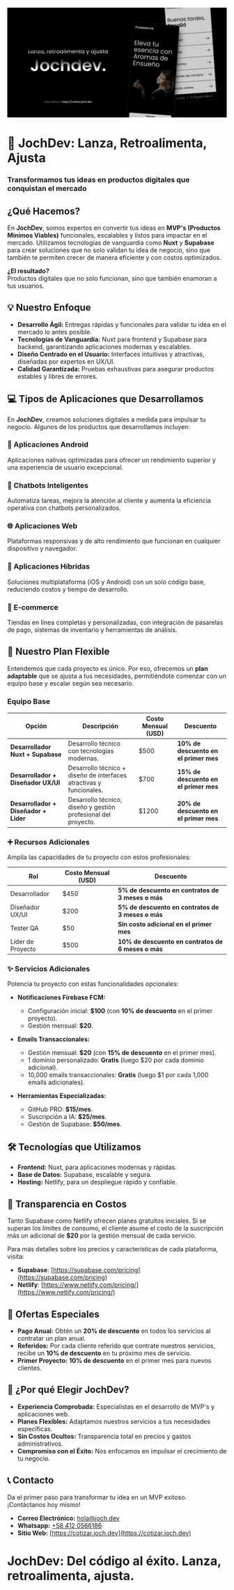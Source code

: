 ![Jochdev - Fullstack developer](https://raw.githubusercontent.com/jochdev/jochdev/master/assets/repo-social-preview-jochdev.png)

# **🚀 JochDev: Lanza, Retroalimenta, Ajusta**

### **Transformamos tus ideas en productos digitales que conquistan el mercado**

## **¿Qué Hacemos?**

En **JochDev**, somos expertos en convertir tus ideas en **MVP's (Productos Mínimos Viables)** funcionales, escalables y listos para impactar en el mercado. Utilizamos tecnologías de vanguardia como **Nuxt** y **Supabase** para crear soluciones que no solo validan tu idea de negocio, sino que también te permiten crecer de manera eficiente y con costos optimizados.

**¿El resultado?**  
Productos digitales que no solo funcionan, sino que también enamoran a tus usuarios.

## **💡 Nuestro Enfoque**

- **Desarrollo Ágil:** Entregas rápidas y funcionales para validar tu idea en el mercado lo antes posible.
- **Tecnologías de Vanguardia:** Nuxt para frontend y Supabase para backend, garantizando aplicaciones modernas y escalables.
- **Diseño Centrado en el Usuario:** Interfaces intuitivas y atractivas, diseñadas por expertos en UX/UI.
- **Calidad Garantizada:** Pruebas exhaustivas para asegurar productos estables y libres de errores.

## **💻 Tipos de Aplicaciones que Desarrollamos**

En **JochDev**, creamos soluciones digitales a medida para impulsar tu negocio. Algunos de los productos que desarrollamos incluyen:

### **📱 Aplicaciones Android**

Aplicaciones nativas optimizadas para ofrecer un rendimiento superior y una experiencia de usuario excepcional.

### **🤖 Chatbots Inteligentes**

Automatiza tareas, mejora la atención al cliente y aumenta la eficiencia operativa con chatbots personalizados.

### **🌐 Aplicaciones Web**

Plataformas responsivas y de alto rendimiento que funcionan en cualquier dispositivo y navegador.

### **🔗 Aplicaciones Híbridas**

Soluciones multiplataforma (iOS y Android) con un solo código base, reduciendo costos y tiempo de desarrollo.

### **🛒 E-commerce**

Tiendas en línea completas y personalizadas, con integración de pasarelas de pago, sistemas de inventario y herramientas de análisis.

## **💼 Nuestro Plan Flexible**

Entendemos que cada proyecto es único. Por eso, ofrecemos un **plan adaptable** que se ajusta a tus necesidades, permitiéndote comenzar con un equipo base y escalar según sea necesario.

### **Equipo Base**

| **Opción**                            | **Descripción**                                                     | **Costo Mensual (USD)** | **Descuento**                         |
| ------------------------------------- | ------------------------------------------------------------------- | ----------------------- | ------------------------------------- |
| **Desarrollador Nuxt + Supabase**     | Desarrollo técnico con tecnologías modernas.                        | $500                    | **10% de descuento en el primer mes** |
| **Desarrollador + Diseñador UX/UI**   | Desarrollo técnico + diseño de interfaces atractivas y funcionales. | $700                    | **15% de descuento en el primer mes** |
| **Desarrollador + Diseñador + Líder** | Desarrollo técnico, diseño y gestión profesional del proyecto.      | $1200                   | **20% de descuento en el primer mes** |

### **➕ Recursos Adicionales**

Amplía las capacidades de tu proyecto con estos profesionales:

| **Rol**           | **Costo Mensual (USD)** | **Descuento**                                      |
| ----------------- | ----------------------- | -------------------------------------------------- |
| Desarrollador     | $450                    | **5% de descuento en contratos de 3 meses o más**  |
| Diseñador UX/UI   | $200                    | **5% de descuento en contratos de 3 meses o más**  |
| Tester QA         | $50                     | **Sin costo adicional en el primer mes**           |
| Líder de Proyecto | $500                    | **10% de descuento en contratos de 6 meses o más** |

### **✨ Servicios Adicionales**

Potencia tu proyecto con estas funcionalidades opcionales:

- **Notificaciones Firebase FCM:**

  - Configuración inicial: **$100** (con **10% de descuento** en el primer proyecto).
  - Gestión mensual: **$20**.

- **Emails Transaccionales:**

  - Gestión mensual: **$20** (con **15% de descuento** en el primer mes).
  - 1 dominio personalizado: **Gratis** (luego $20 por cada dominio adicional).
  - 10,000 emails transaccionales: **Gratis** (luego $1 por cada 1,000 emails adicionales).

- **Herramientas Especializadas:**
  - GitHub PRO: **$15/mes**.
  - Suscripción a IA: **$25/mes**.
  - Gestión de Supabase: **$50/mes**.

## **🛠️ Tecnologías que Utilizamos**

- **Frontend:** Nuxt, para aplicaciones modernas y rápidas.
- **Base de Datos:** Supabase, escalable y segura.
- **Hosting:** Netlify, para un despliegue rápido y confiable.

## **💸 Transparencia en Costos**

Tanto Supabase como Netlify ofrecen planes gratuitos iniciales. Si se superan los límites de consumo, el cliente asume el costo de la suscripción más un adicional de **$20** por la gestión mensual de cada servicio.

Para más detalles sobre los precios y características de cada plataforma, visita:

- **Supabase**: [https://supabase.com/pricing](https://supabase.com/pricing)
- **Netlify**: [https://www.netlify.com/pricing/](https://www.netlify.com/pricing/)

## **🎁 Ofertas Especiales**

- **Pago Anual:** Obtén un **20% de descuento** en todos los servicios al contratar un plan anual.
- **Referidos:** Por cada cliente referido que contrate nuestros servicios, recibe un **10% de descuento** en tu próximo mes de servicio.
- **Primer Proyecto:** **10% de descuento** en el primer mes para nuevos clientes.

## **🌟 ¿Por qué Elegir JochDev?**

- **Experiencia Comprobada:** Especialistas en el desarrollo de MVP's y aplicaciones web.
- **Planes Flexibles:** Adaptamos nuestros servicios a tus necesidades específicas.
- **Sin Costos Ocultos:** Transparencia total en precios y gastos administrativos.
- **Compromiso con el Éxito:** Nos enfocamos en impulsar el crecimiento de tu negocio.

## **📞 Contacto**

Da el primer paso para transformar tu idea en un MVP exitoso. ¡Contáctanos hoy mismo!

- **Correo Electrónico:** hola@joch.dev
- **Whatsapp:** [+58 412 0566186](https://api.whatsapp.com/message/M2D6DXG6VOW6A1)
- **Sitio Web:** [https://cotizar.joch.dev](https://cotizar.joch.dev)

# **JochDev: Del código al éxito. Lanza, retroalimenta, ajusta.**
